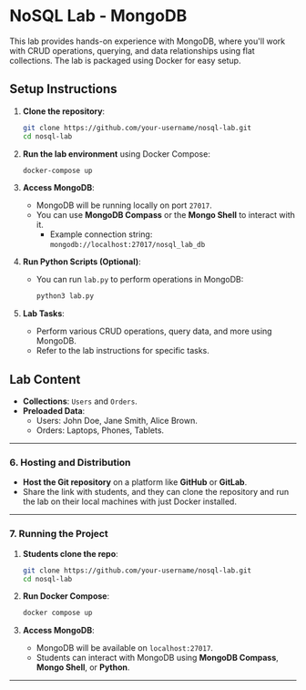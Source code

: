 # NoSQL Lab - MongoDB

This lab provides hands-on experience with MongoDB, where you'll work with CRUD operations, querying, and data relationships using flat collections. The lab is packaged using Docker for easy setup.

## Setup Instructions

1. **Clone the repository**:
   ```bash
   git clone https://github.com/your-username/nosql-lab.git
   cd nosql-lab
   ```

2. **Run the lab environment** using Docker Compose:
   ```bash
   docker-compose up
   ```

3. **Access MongoDB**:
   - MongoDB will be running locally on port `27017`.
   - You can use **MongoDB Compass** or the **Mongo Shell** to interact with it.
     - Example connection string: `mongodb://localhost:27017/nosql_lab_db`

4. **Run Python Scripts (Optional)**:
   - You can run `lab.py` to perform operations in MongoDB:
     ```bash
     python3 lab.py
     ```

5. **Lab Tasks**:
   - Perform various CRUD operations, query data, and more using MongoDB.
   - Refer to the lab instructions for specific tasks.

## Lab Content

- **Collections**: `Users` and `Orders`.
- **Preloaded Data**:
  - Users: John Doe, Jane Smith, Alice Brown.
  - Orders: Laptops, Phones, Tablets.

---

### **6. Hosting and Distribution**

- **Host the Git repository** on a platform like **GitHub** or **GitLab**.
- Share the link with students, and they can clone the repository and run the lab on their local machines with just Docker installed.

---

### **7. Running the Project**

1. **Students clone the repo**:
   ```bash
   git clone https://github.com/your-username/nosql-lab.git
   cd nosql-lab
   ```

2. **Run Docker Compose**:
   ```bash
   docker compose up
   ```

3. **Access MongoDB**:
   - MongoDB will be available on `localhost:27017`.
   - Students can interact with MongoDB using **MongoDB Compass**, **Mongo Shell**, or **Python**.

---
